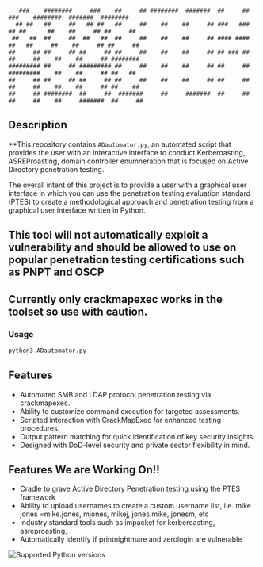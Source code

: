 ```
   ###    ########     ###    ##     ## ########  #######  ##     ##    ###    ########  #######  ########  
  ## ##   ##     ##   ## ##   ##     ##    ##    ##     ## ###   ###   ## ##      ##    ##     ## ##     ## 
 ##   ##  ##     ##  ##   ##  ##     ##    ##    ##     ## #### ####  ##   ##     ##    ##     ## ##     ## 
##     ## ##     ## ##     ## ##     ##    ##    ##     ## ## ### ## ##     ##    ##    ##     ## ########  
######### ##     ## ######### ##     ##    ##    ##     ## ##     ## #########    ##    ##     ## ##   ##   
##     ## ##     ## ##     ## ##     ##    ##    ##     ## ##     ## ##     ##    ##    ##     ## ##    ##  
##     ## ########  ##     ##  #######     ##     #######  ##     ## ##     ##    ##     #######  ##     ## 
```
## Description

**This repository contains `ADautomator.py`, an automated script that provides the user with an interactive interface to conduct Kerberoasting, ASREProasting, domain controller enumneration that is focused on Active Directory penetration testing. 

The overall intent of this project is to provide a user with a graphical user interface in which you can use the penetration testing evaluation standard (PTES) to create a methodological approach and penetration testing from a graphical user interface written in Python. 

## This tool will not automatically exploit a vulnerability and should be allowed to use on popular penetration testing certifications such as PNPT and OSCP

**Currently only crackmapexec works in the toolset so use with caution.**
---

### Usage

```bash
python3 ADautomator.py
```


## Features

- Automated SMB and LDAP protocol penetration testing via crackmapexec.
- Ability to customize command execution for targeted assessments.
- Scripted interaction with CrackMapExec for enhanced testing procedures.
- Output pattern matching for quick identification of key security insights.
- Designed with DoD-level security and private sector flexibility in mind.

## Features We are Working On!!

- Cradle to grave Active Directory Penetration testing using the PTES framework
- Ability to upload usernames to create a custom username list, i.e. mike jones =mike.jones, mjones, mikej, jones.mike, jonesm, etc
- Industry standard tools such as impacket for kerberoasting, asreproasting,
- Automatically identify if printnightmare and zerologin are vulnerable


![Supported Python versions](https://img.shields.io/badge/python-3.7%20|%203.8%20|%203.9%20|%203.10-blue.svg)


